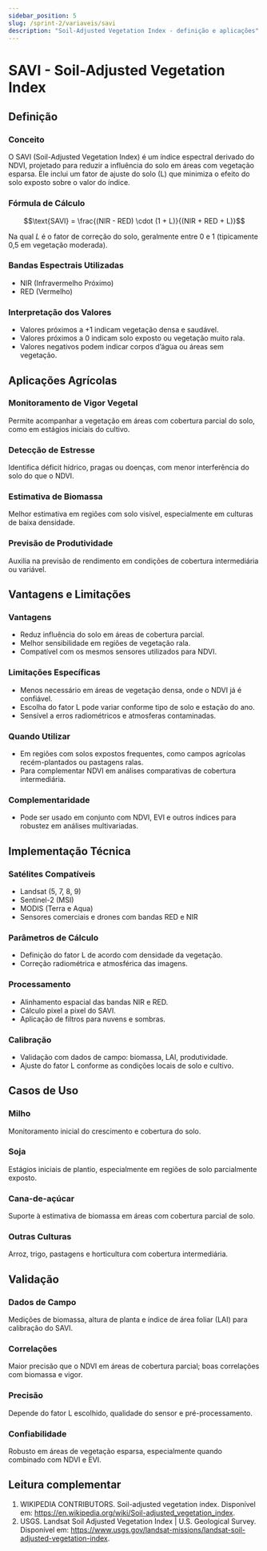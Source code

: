 ```yaml
---
sidebar_position: 5
slug: /sprint-2/variaveis/savi
description: "Soil-Adjusted Vegetation Index - definição e aplicações"
---
```


# SAVI - Soil-Adjusted Vegetation Index

## Definição

### Conceito
O SAVI (Soil-Adjusted Vegetation Index) é um índice espectral derivado do NDVI, projetado para reduzir a influência do solo em áreas com vegetação esparsa. Ele inclui um fator de ajuste do solo (L) que minimiza o efeito do solo exposto sobre o valor do índice.

### Fórmula de Cálculo
```math
\text{SAVI} = \frac{(NIR - RED) \cdot (1 + L)}{(NIR + RED + L)}
```

Na qual $L$ é o fator de correção do solo, geralmente entre 0 e 1 (tipicamente 0,5 em vegetação moderada).

### Bandas Espectrais Utilizadas
* NIR (Infravermelho Próximo)
* RED (Vermelho)

### Interpretação dos Valores
* Valores próximos a +1 indicam vegetação densa e saudável.
* Valores próximos a 0 indicam solo exposto ou vegetação muito rala.
* Valores negativos podem indicar corpos d’água ou áreas sem vegetação.

## Aplicações Agrícolas

### Monitoramento de Vigor Vegetal
Permite acompanhar a vegetação em áreas com cobertura parcial do solo, como em estágios iniciais do cultivo.

### Detecção de Estresse
Identifica déficit hídrico, pragas ou doenças, com menor interferência do solo do que o NDVI.

### Estimativa de Biomassa
Melhor estimativa em regiões com solo visível, especialmente em culturas de baixa densidade.

### Previsão de Produtividade
Auxilia na previsão de rendimento em condições de cobertura intermediária ou variável.

## Vantagens e Limitações

### Vantagens
* Reduz influência do solo em áreas de cobertura parcial.
* Melhor sensibilidade em regiões de vegetação rala.
* Compatível com os mesmos sensores utilizados para NDVI.

### Limitações Específicas
* Menos necessário em áreas de vegetação densa, onde o NDVI já é confiável.
* Escolha do fator L pode variar conforme tipo de solo e estação do ano.
* Sensível a erros radiométricos e atmosferas contaminadas.

### Quando Utilizar
* Em regiões com solos expostos frequentes, como campos agrícolas recém-plantados ou pastagens ralas.
* Para complementar NDVI em análises comparativas de cobertura intermediária.

### Complementaridade
* Pode ser usado em conjunto com NDVI, EVI e outros índices para robustez em análises multivariadas.

## Implementação Técnica

### Satélites Compatíveis
* Landsat (5, 7, 8, 9)
* Sentinel-2 (MSI)
* MODIS (Terra e Aqua)
* Sensores comerciais e drones com bandas RED e NIR

### Parâmetros de Cálculo
* Definição do fator L de acordo com densidade da vegetação.
* Correção radiométrica e atmosférica das imagens.

### Processamento
* Alinhamento espacial das bandas NIR e RED.
* Cálculo pixel a pixel do SAVI.
* Aplicação de filtros para nuvens e sombras.

### Calibração
* Validação com dados de campo: biomassa, LAI, produtividade.
* Ajuste do fator L conforme as condições locais de solo e cultivo.

## Casos de Uso

### Milho
Monitoramento inicial do crescimento e cobertura do solo.

### Soja
Estágios iniciais de plantio, especialmente em regiões de solo parcialmente exposto.

### Cana-de-açúcar
Suporte à estimativa de biomassa em áreas com cobertura parcial de solo.

### Outras Culturas
Arroz, trigo, pastagens e horticultura com cobertura intermediária.

## Validação

### Dados de Campo
Medições de biomassa, altura de planta e índice de área foliar (LAI) para calibração do SAVI.

### Correlações
Maior precisão que o NDVI em áreas de cobertura parcial; boas correlações com biomassa e vigor.

### Precisão
Depende do fator L escolhido, qualidade do sensor e pré-processamento.

### Confiabilidade
Robusto em áreas de vegetação esparsa, especialmente quando combinado com NDVI e EVI.

## Leitura complementar
1. WIKIPEDIA CONTRIBUTORS. Soil-adjusted vegetation index. Disponível em: <https://en.wikipedia.org/wiki/Soil-adjusted_vegetation_index>.
2. USGS. Landsat Soil Adjusted Vegetation Index | U.S. Geological Survey. Disponível em: <https://www.usgs.gov/landsat-missions/landsat-soil-adjusted-vegetation-index>.